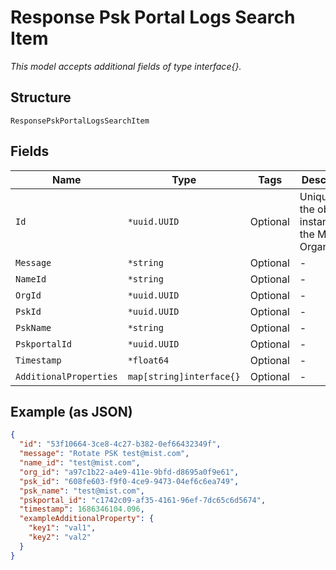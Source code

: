 
# Response Psk Portal Logs Search Item

*This model accepts additional fields of type interface{}.*

## Structure

`ResponsePskPortalLogsSearchItem`

## Fields

| Name | Type | Tags | Description |
|  --- | --- | --- | --- |
| `Id` | `*uuid.UUID` | Optional | Unique ID of the object instance in the Mist Organization |
| `Message` | `*string` | Optional | - |
| `NameId` | `*string` | Optional | - |
| `OrgId` | `*uuid.UUID` | Optional | - |
| `PskId` | `*uuid.UUID` | Optional | - |
| `PskName` | `*string` | Optional | - |
| `PskportalId` | `*uuid.UUID` | Optional | - |
| `Timestamp` | `*float64` | Optional | - |
| `AdditionalProperties` | `map[string]interface{}` | Optional | - |

## Example (as JSON)

```json
{
  "id": "53f10664-3ce8-4c27-b382-0ef66432349f",
  "message": "Rotate PSK test@mist.com",
  "name_id": "test@mist.com",
  "org_id": "a97c1b22-a4e9-411e-9bfd-d8695a0f9e61",
  "psk_id": "608fe603-f9f0-4ce9-9473-04ef6c6ea749",
  "psk_name": "test@mist.com",
  "pskportal_id": "c1742c09-af35-4161-96ef-7dc65c6d5674",
  "timestamp": 1686346104.096,
  "exampleAdditionalProperty": {
    "key1": "val1",
    "key2": "val2"
  }
}
```

